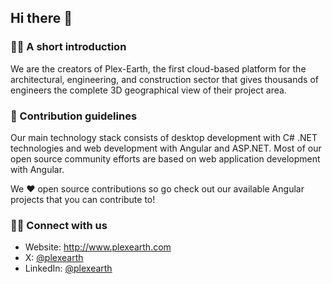 ## Hi there 👋

### 🙋‍♀️ A short introduction

We are the creators of Plex-Earth, the first cloud-based platform for the architectural, engineering, and construction sector that gives thousands of engineers
the complete 3D geographical view of their project area.


### 🌈 Contribution guidelines

Our main technology stack consists of desktop development with C# .NET technologies and web development with Angular and ASP.NET. Most of our open source community
efforts are based on web application development with Angular.

We ❤️ open source contributions so go check out our available Angular projects that you can
contribute to!


### 👩‍💻 Connect with us

* Website: http://www.plexearth.com
* X: [@plexearth](https://x.com/plexearth)
* LinkedIn: [@plexearth](https://linkedin.com/company/plexearth)
